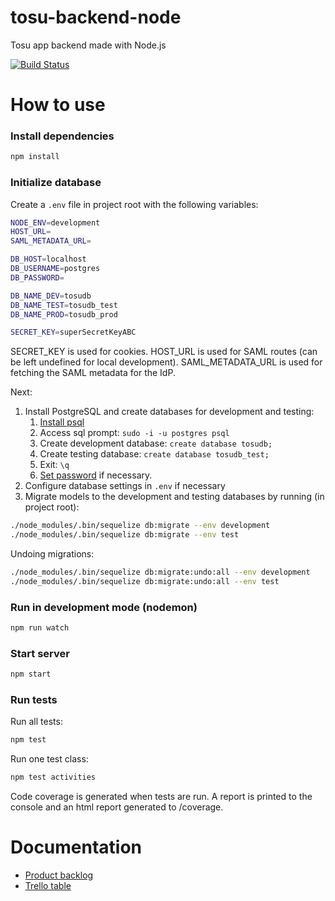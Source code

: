 # tosu-backend-node

Tosu app backend made with Node.js

[![Build Status](https://travis-ci.org/partio-scout/tosu-backend-node.svg?branch=master)](https://travis-ci.org/partio-scout/tosu-backend-node)

# How to use
### Install dependencies
```sh
npm install
```
### Initialize database

Create a `.env` file in project root with the following variables:
```sh
NODE_ENV=development
HOST_URL=
SAML_METADATA_URL=

DB_HOST=localhost
DB_USERNAME=postgres
DB_PASSWORD=

DB_NAME_DEV=tosudb
DB_NAME_TEST=tosudb_test
DB_NAME_PROD=tosudb_prod

SECRET_KEY=superSecretKeyABC
```

SECRET_KEY is used for cookies. HOST_URL is used for SAML routes (can be left undefined for local development). SAML_METADATA_URL is used for fetching the SAML metadata for the IdP.

Next:

1. Install PostgreSQL and create databases for development and testing:
    1. [Install psql](https://www.digitalocean.com/community/tutorials/how-to-install-and-use-postgresql-on-ubuntu-16-04)
    2. Access sql prompt: `sudo -i -u postgres psql`
    3. Create development database: `create database tosudb;`
    4. Create testing database: `create database tosudb_test;`
    5. Exit: `\q`
    6. [Set password](https://stackoverflow.com/questions/7695962/postgresql-password-authentication-failed-for-user-postgres) if necessary.
2. Configure database settings in `.env` if necessary
3. Migrate models to the development and testing databases by running (in project root):
```sh
./node_modules/.bin/sequelize db:migrate --env development
./node_modules/.bin/sequelize db:migrate --env test
```
Undoing migrations:
```sh
./node_modules/.bin/sequelize db:migrate:undo:all --env development
./node_modules/.bin/sequelize db:migrate:undo:all --env test
```


### Run in development mode (nodemon)
```sh
npm run watch
```

### Start server
```sh
npm start
```

### Run tests

Run all tests:
```sh
npm test
```

Run one test class:
```sh
npm test activities
```

Code coverage is generated when tests are run. A report is printed to the console and an html report generated to /coverage.

# Documentation

* [Product backlog](https://docs.google.com/spreadsheets/d/1s8WgWyk6s9hXbjHSsdBv8X7MHLPGrLpprMkqOl15yBo/edit?usp=sharing)
* [Trello table](https://trello.com/b/87G4Y96t/tosu-app)
